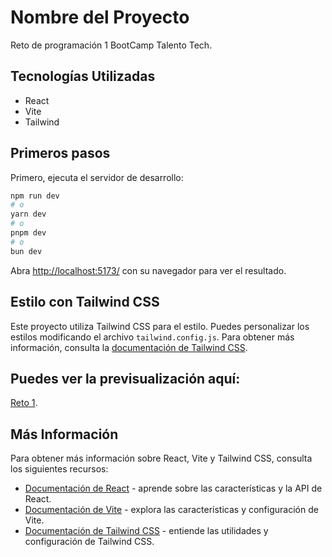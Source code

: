 # Nombre del Proyecto

Reto de programación 1 BootCamp Talento Tech.

## Tecnologías Utilizadas

- React
- Vite
- Tailwind

<!-- ## Capturas de Pantalla

![Imagen 1 de Mi Proyecto](src/assets/ProjectImages/pt1.png)
![Imagen 2  de Mi Proyecto](src/assets/ProjectImages/pt2.png)
![Imagen 3  de Mi Proyecto](src/assets/ProjectImages/pt3.png)
![Imagen 4  de Mi Proyecto](src/assets/ProjectImages/pt4.png)
![Imagen 5  de Mi Proyecto](src/assets/ProjectImages/pt5.png) -->

## Primeros pasos

Primero, ejecuta el servidor de desarrollo:

```bash
npm run dev
# o
yarn dev
# o
pnpm dev
# o
bun dev
```

Abra [http://localhost:5173/](http://localhost:5173/) con su navegador para ver el resultado.

## Estilo con Tailwind CSS

Este proyecto utiliza Tailwind CSS para el estilo. Puedes personalizar los estilos modificando el archivo `tailwind.config.js`. Para obtener más información, consulta la [documentación de Tailwind CSS](https://tailwindcss.com/docs).

## Puedes ver la previsualización aquí:
[Reto 1](https://enrojass04.github.io/Reto1programacion/).

## Más Información

Para obtener más información sobre React, Vite y Tailwind CSS, consulta los siguientes recursos:

- [Documentación de React](https://reactjs.org/docs) - aprende sobre las características y la API de React.
- [Documentación de Vite](https://vitejs.dev/guide) - explora las características y configuración de Vite.
- [Documentación de Tailwind CSS](https://tailwindcss.com/docs) - entiende las utilidades y configuración de Tailwind CSS.

